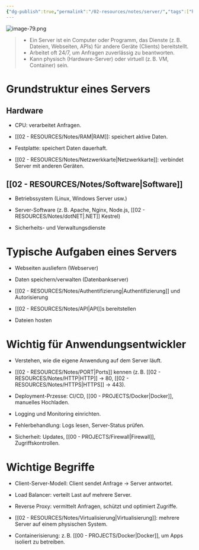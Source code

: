 ```yaml
---
{"dg-publish":true,"permalink":"/02-resources/notes/server/","tags":["hardware/server","AI-generated"],"noteIcon":"","updated":"2025-06-28T18:25:53.000+02:00"}
---
```


![image-79.png](/img/user/02%20-%20RESOURCES/Files/image-79.png)

>- Ein Server ist ein Computer oder Programm, das Dienste (z. B. Dateien, Webseiten, APIs) für andere Geräte (Clients) bereitstellt.  
>- Arbeitet oft 24/7, um Anfragen zuverlässig zu beantworten.
>- Kann physisch (Hardware-Server) oder virtuell (z. B. VM, Container) sein.


# Grundstruktur eines Servers

## Hardware

- CPU: verarbeitet Anfragen.
   
- [[02 - RESOURCES/Notes/RAM\|RAM]]: speichert aktive Daten.
   
- Festplatte: speichert Daten dauerhaft.
   
- [[02 - RESOURCES/Notes/Netzwerkkarte\|Netzwerkkarte]]: verbindet Server mit anderen Geräten.


## [[02 - RESOURCES/Notes/Software\|Software]]

- Betriebssystem (Linux, Windows Server usw.)
   
- Server-Software (z. B. Apache, Nginx, Node.js, [[02 - RESOURCES/Notes/dotNET\|.NET]] Kestrel)
   
- Sicherheits- und Verwaltungsdienste


# Typische Aufgaben eines Servers

- Webseiten ausliefern (Webserver)

- Daten speichern/verwalten (Datenbankserver)

- [[02 - RESOURCES/Notes/Authentifizierung\|Authentifizierung]] und Autorisierung

- [[02 - RESOURCES/Notes/API\|API]]s bereitstellen

- Dateien hosten


# Wichtig für Anwendungsentwickler

- Verstehen, wie die eigene Anwendung auf dem Server läuft.

- [[02 - RESOURCES/Notes/PORT\|Ports]] kennen (z. B. [[02 - RESOURCES/Notes/HTTP\|HTTP]] → 80, [[02 - RESOURCES/Notes/HTTPS\|HTTPS]] → 443).

- Deployment-Przesse: CI/CD, [[00 - PROJECTS/Docker\|Docker]], manuelles Hochladen.

- Logging und Monitoring einrichten.

- Fehlerbehandlung: Logs lesen, Server-Status prüfen.

- Sicherheit: Updates, [[00 - PROJECTS/Firewall\|Firewall]], Zugriffskontrollen.


# Wichtige Begriffe

- Client-Server-Modell: Client sendet Anfrage → Server antwortet.

- Load Balancer: verteilt Last auf mehrere Server.

- Reverse Proxy: vermittelt Anfragen, schützt und optimiert Zugriffe.

- [[02 - RESOURCES/Notes/Virtualisierung\|Virtualisierung]]: mehrere Server auf einem physischen System.

- Containerisierung: z. B. [[00 - PROJECTS/Docker\|Docker]], um Apps isoliert zu betreiben.